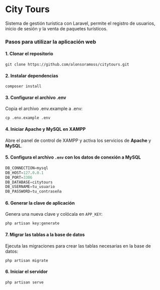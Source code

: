 # City Tours
Sistema de gestión turística con Laravel, permite el registro de usuarios, inicio de sesión y la venta de paquetes turísticos.

### Pasos para utilizar la aplicación web

#### 1. Clonar el repositorio
    git clone https://github.com/alonsoramoss/citytours.git

#### 2. Instalar dependencias
    composer install

#### 3. Configurar el archivo .env
Copia el archivo .env.example a .env:

    cp .env.example .env

#### 4. Iniciar Apache y MySQL en XAMPP
Abre el panel de control de XAMPP y activa los servicios de **Apache** y **MySQL**.

#### 5. Configura el archivo `.env` con los datos de conexión a MySQL
```sql
DB_CONNECTION=mysql
DB_HOST=127.0.0.1
DB_PORT=3306
DB_DATABASE=citytours
DB_USERNAME=tu_usuario
DB_PASSWORD=tu_contraseña
```

#### 6. Generar la clave de aplicación
Genera una nueva clave y colócala en `APP_KEY`:
    
    php artisan key:generate

#### 7. Migrar las tablas a la base de datos
Ejecuta las migraciones para crear las tablas necesarias en la base de datos:

    php artisan migrate

#### 6. Iniciar el servidor

    php artisan serve

